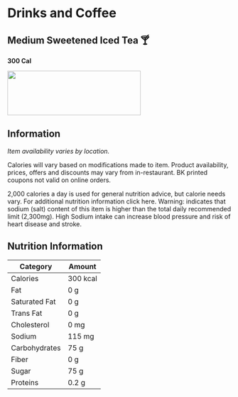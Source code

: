 # Drinks and Coffee
## Medium Sweetened Iced Tea 🍸
**300 Cal**

<img src="https://cdn.sanity.io/images/czqk28jt/prod_bk_us/4171423e3c3a0aca223667f8ebbf40785ac9ba1f-1333x1333.png?w=750&q=40&fit=max&auto=format" width="300" height="100">

## Information

*Item availability varies by location.*

Calories will vary based on modifications made to item. Product availability, prices, offers and discounts may vary from in-restaurant. BK printed coupons not valid on online orders.

2,000 calories a day is used for general nutrition advice, but calorie needs vary. For additional nutrition information click here.
Warning:  indicates that sodium (salt) content of this item is higher than the total daily recommended limit (2,300mg). High Sodium intake can increase blood pressure and risk of heart disease and stroke.

## Nutrition Information

| Category        | Amount      |
| ----------------| ----------- |
| Calories        | 300 kcal    |
| Fat             | 0 g         |
| Saturated Fat   | 0 g         |
| Trans Fat       | 0 g         |
| Cholesterol     | 0 mg        |
| Sodium          | 115 mg      |
| Carbohydrates   | 75 g        |
| Fiber           | 0 g         |
| Sugar           | 75 g        |
| Proteins        | 0.2 g       |
